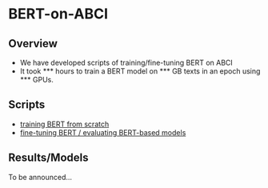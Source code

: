 # BERT-on-ABCI

## Overview

- We have developed scripts of training/fine-tuning BERT on ABCI
- It took *** hours to train a BERT model on *** GB texts in an epoch using *** GPUs. 

## Scripts

- [training BERT from scratch](https://github.com/aistairc/kirt_bert_on_abci)
- [fine-tuning BERT / evaluating BERT-based models](https://github.com/aistairc/kirt_bert_finetuning)

## Results/Models

To be announced...

